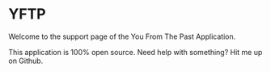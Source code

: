 # YFTP

Welcome to the support page of the You From The Past Application.

This application is 100% open source.
Need help with something? Hit me up on Github.

